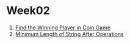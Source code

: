 # Week02

1. [Find the Winning Player in Coin Game](https://leetcode.com/problems/find-the-winning-player-in-coin-game/)
2. [Minimum Length of String After Operations](https://leetcode.com/problems/minimum-length-of-string-after-operations/)
